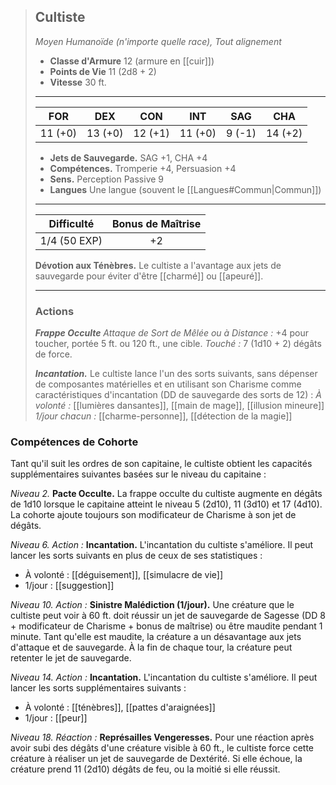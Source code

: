 >## Cultiste
>*Moyen Humanoïde (n'importe quelle race), Tout alignement*
>
>- **Classe d'Armure** 12 (armure en [[cuir]])
>- **Points de Vie** 11 (2d8 + 2)
>- **Vitesse** 30 ft.
>___
>|FOR|DEX|CON|INT|SAG|CHA|
>|:---:|:---:|:---:|:---:|:---:|:---:|
>|11 (+0)|13 (+0)|12 (+1)|11 (+0)|9 (-1)|14 (+2)|
> 
> - __Jets de Sauvegarde.__ SAG +1, CHA +4
> - __Compétences.__ Tromperie +4, Persuasion +4
> - __Sens.__ Perception Passive 9
> - __Langues__ Une langue (souvent le [[Langues#Commun|Commun]])
>___
> | Difficulté | Bonus de Maîtrise |
> |:-:|:-:|
> | 1/4 (50 EXP) | +2 |
> 
> __Dévotion aux Ténèbres.__ Le cultiste a l'avantage aux jets de sauvegarde pour éviter d'être [[charmé]] ou [[apeuré]].
>___
>
>### Actions
>***Frappe Occulte*** *Attaque de Sort de Mêlée ou à Distance :* +4 pour toucher, portée 5 ft. ou 120 ft., une cible. *Touché :* 7 (1d10 + 2) dégâts de force.
>
>***Incantation.*** Le cultiste lance l'un des sorts suivants, sans dépenser de composantes matérielles et en utilisant son Charisme comme caractéristiques d'incantation (DD de sauvegarde des sorts de 12) : 
> _À volonté :_ [[lumières dansantes]], [[main de mage]], [[illusion mineure]]
> _1/jour chacun :_ [[charme-personne]], [[détection de la magie]]

### Compétences de Cohorte

Tant qu'il suit les ordres de son capitaine, le cultiste obtient les capacités supplémentaires suivantes basées sur le niveau du capitaine :

_Niveau 2._ __Pacte Occulte.__ La frappe occulte du cultiste augmente en dégâts de 1d10 lorsque le capitaine atteint le niveau 5 (2d10), 11 (3d10) et 17 (4d10). La cohorte ajoute toujours son modificateur de Charisme à son jet de dégâts.

_Niveau 6._ _Action :_ __Incantation.__ L'incantation du cultiste s'améliore. Il peut lancer les sorts suivants en plus de ceux de ses statistiques : 
 - À volonté : [[déguisement]], [[simulacre de vie]]
 - 1/jour : [[suggestion]]

_Niveau 10._ _Action :_ __Sinistre Malédiction (1/jour).__ Une créature que le cultiste peut voir à 60 ft. doit réussir un jet de sauvegarde de Sagesse (DD 8 + modificateur de Charisme + bonus de maîtrise) ou être maudite pendant 1 minute. Tant qu'elle est maudite, la créature a un désavantage aux jets d'attaque et de sauvegarde. À la fin de chaque tour, la créature peut retenter le jet de sauvegarde.

_Niveau 14._ _Action :_ __Incantation.__ L'incantation du cultiste s'améliore. Il peut lancer les sorts supplémentaires suivants :
 - À volonté : [[ténèbres]], [[pattes d'araignées]]
 - 1/jour : [[peur]]

_Niveau 18._ _Réaction :_ __Représailles Vengeresses.__ Pour une réaction après avoir subi des dégâts d'une créature visible à 60 ft., le cultiste force cette créature à réaliser un jet de sauvegarde de Dextérité. Si elle échoue, la créature prend 11 (2d10) dégâts de feu, ou la moitié si elle réussit.